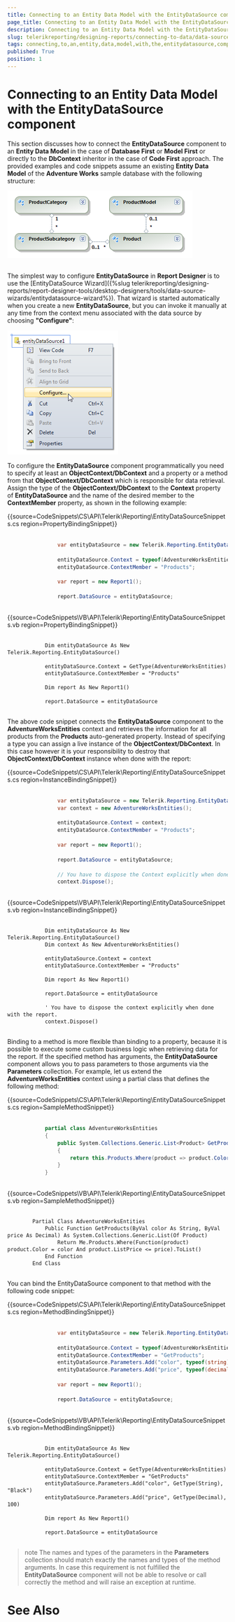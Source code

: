 ```yaml
---
title: Connecting to an Entity Data Model with the EntityDataSource component
page_title: Connecting to an Entity Data Model with the EntityDataSource component | for Telerik Reporting Documentation
description: Connecting to an Entity Data Model with the EntityDataSource component
slug: telerikreporting/designing-reports/connecting-to-data/data-source-components/entitydatasource-component/connecting-to-an-entity-data-model-with-the-entitydatasource-component
tags: connecting,to,an,entity,data,model,with,the,entitydatasource,component
published: True
position: 1
---
```


# Connecting to an Entity Data Model with the EntityDataSource component



This section discusses how to connect the __EntityDataSource__ component to an      	__Entity Data Model__ in the case of __Database First__ or __Model First__          or directly to the __DbContext__ inheritor  in the case of __Code First__ approach.          The provided examples and code snippets assume an existing         __Entity Data Model__ of the __Adventure Works__ sample database with the following structure:

  
  ![](images/DataSources/EntityDataSourceAdventureWorksEntityModel.png)

## 

The simplest way to configure __EntityDataSource__ in __Report Designer__ is to use        	the [EntityDataSource Wizard]({%slug telerikreporting/designing-reports/report-designer-tools/desktop-designers/tools/data-source-wizards/entitydatasource-wizard%}). That wizard is started automatically when you create a new __EntityDataSource__, but you can invoke        	it manually at any time from the context menu associated with the data source by choosing __"Configure"__:

  
  ![](images/DataSources/EntityDataSourceConfigure.png)

To configure the __EntityDataSource__ component programmatically you need to specify at least an __ObjectContext/DbContext__       	and a property or a method from that __ObjectContext/DbContext__ which is responsible for data retrieval. Assign the type of        	the __ObjectContext/DbContext__ to the __Context__ property of __EntityDataSource__ and the name of the desired member to the        	__ContextMember__ property, as shown in the following example:       	

{{source=CodeSnippets\CS\API\Telerik\Reporting\EntityDataSourceSnippets.cs region=PropertyBindingSnippet}}
````C#
	
	            var entityDataSource = new Telerik.Reporting.EntityDataSource();
	
	            entityDataSource.Context = typeof(AdventureWorksEntities);
	            entityDataSource.ContextMember = "Products";
	
	            var report = new Report1();
	
	            report.DataSource = entityDataSource;
	
````



{{source=CodeSnippets\VB\API\Telerik\Reporting\EntityDataSourceSnippets.vb region=PropertyBindingSnippet}}
````VB
	
	        Dim entityDataSource As New Telerik.Reporting.EntityDataSource()
	
	        entityDataSource.Context = GetType(AdventureWorksEntities)
	        entityDataSource.ContextMember = "Products"
	
	        Dim report As New Report1()
	
	        report.DataSource = entityDataSource
	
````



The above code snippet connects the __EntityDataSource__ component to the __AdventureWorksEntities__        	context and retrieves the information for all products from the __Products__ auto-generated property. Instead of specifying a type you can assign a live instance of the __ObjectContext/DbContext__. In this case however it is        	your responsibility to destroy that __ObjectContext/DbContext__ instance when done with the report:       	

{{source=CodeSnippets\CS\API\Telerik\Reporting\EntityDataSourceSnippets.cs region=InstanceBindingSnippet}}
````C#
	
	            var entityDataSource = new Telerik.Reporting.EntityDataSource();
	            var context = new AdventureWorksEntities();
	
	            entityDataSource.Context = context;
	            entityDataSource.ContextMember = "Products";
	
	            var report = new Report1();
	
	            report.DataSource = entityDataSource;
	
	            // You have to dispose the Context explicitly when done with the report.
	            context.Dispose();
	
````



{{source=CodeSnippets\VB\API\Telerik\Reporting\EntityDataSourceSnippets.vb region=InstanceBindingSnippet}}
````VB
	
	        Dim entityDataSource As New Telerik.Reporting.EntityDataSource()
	        Dim context As New AdventureWorksEntities()
	
	        entityDataSource.Context = context
	        entityDataSource.ContextMember = "Products"
	
	        Dim report As New Report1()
	
	        report.DataSource = entityDataSource
	
	        ' You have to dispose the context explicitly when done with the report.
	        context.Dispose()
	
````



Binding to a method is more flexible than binding to a property, because it is possible to execute some        	custom business logic when retrieving data for the report. If the specified method has arguments, the        	__EntityDataSource__ component allows you to pass parameters to those arguments via the __Parameters__ collection.        	For example, let us extend the __AdventureWorksEntities__ context using a partial class that defines the following       	method:       	

{{source=CodeSnippets\CS\API\Telerik\Reporting\EntityDataSourceSnippets.cs region=SampleMethodSnippet}}
````C#
	
	        partial class AdventureWorksEntities
	        {
	            public System.Collections.Generic.List<Product> GetProducts(string color, decimal price)
	            {
	                return this.Products.Where(product => product.Color == color && product.ListPrice <= price).ToList();
	            }
	        }
	
````



{{source=CodeSnippets\VB\API\Telerik\Reporting\EntityDataSourceSnippets.vb region=SampleMethodSnippet}}
````VB
	
	    Partial Class AdventureWorksEntities
	        Public Function GetProducts(ByVal color As String, ByVal price As Decimal) As System.Collections.Generic.List(Of Product)
	            Return Me.Products.Where(Function(product) product.Color = color And product.ListPrice <= price).ToList()
	        End Function
	    End Class
	
````



You can bind the EntityDataSource component to that method with the following code snippet:       	

{{source=CodeSnippets\CS\API\Telerik\Reporting\EntityDataSourceSnippets.cs region=MethodBindingSnippet}}
````C#
	
	            var entityDataSource = new Telerik.Reporting.EntityDataSource();
	
	            entityDataSource.Context = typeof(AdventureWorksEntities);
	            entityDataSource.ContextMember = "GetProducts";
	            entityDataSource.Parameters.Add("color", typeof(string), "Black");
	            entityDataSource.Parameters.Add("price", typeof(decimal), 100);
	
	            var report = new Report1();
	
	            report.DataSource = entityDataSource;
	
````



{{source=CodeSnippets\VB\API\Telerik\Reporting\EntityDataSourceSnippets.vb region=MethodBindingSnippet}}
````VB
	
	        Dim entityDataSource As New Telerik.Reporting.EntityDataSource()
	
	        entityDataSource.Context = GetType(AdventureWorksEntities)
	        entityDataSource.ContextMember = "GetProducts"
	        entityDataSource.Parameters.Add("color", GetType(String), "Black")
	        entityDataSource.Parameters.Add("price", GetType(Decimal), 100)
	
	        Dim report As New Report1()
	
	        report.DataSource = entityDataSource
	
````



>note The names and types of the parameters in the  __Parameters__  collection should match exactly the names and  	types of the method arguments. In case this requirement is not fulfilled the  __EntityDataSource__  component will  	not be able to resolve or call correctly the method and will raise an exception at runtime.


# See Also

